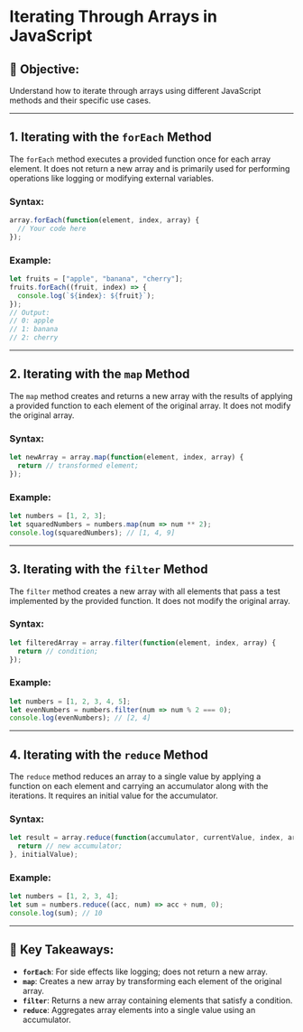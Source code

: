 # Iterating Through Arrays in JavaScript

## 🎯 Objective:
Understand how to iterate through arrays using different JavaScript methods and their specific use cases.

---

## **1. Iterating with the `forEach` Method**
The `forEach` method executes a provided function once for each array element. It does not return a new array and is primarily used for performing operations like logging or modifying external variables.

### Syntax:
```javascript
array.forEach(function(element, index, array) {
  // Your code here
});
```

### Example:
```javascript
let fruits = ["apple", "banana", "cherry"];
fruits.forEach((fruit, index) => {
  console.log(`${index}: ${fruit}`);
});
// Output:
// 0: apple
// 1: banana
// 2: cherry
```

---

## **2. Iterating with the `map` Method**
The `map` method creates and returns a new array with the results of applying a provided function to each element of the original array. It does not modify the original array.

### Syntax:
```javascript
let newArray = array.map(function(element, index, array) {
  return // transformed element;
});
```

### Example:
```javascript
let numbers = [1, 2, 3];
let squaredNumbers = numbers.map(num => num ** 2);
console.log(squaredNumbers); // [1, 4, 9]
```

---

## **3. Iterating with the `filter` Method**
The `filter` method creates a new array with all elements that pass a test implemented by the provided function. It does not modify the original array.

### Syntax:
```javascript
let filteredArray = array.filter(function(element, index, array) {
  return // condition;
});
```

### Example:
```javascript
let numbers = [1, 2, 3, 4, 5];
let evenNumbers = numbers.filter(num => num % 2 === 0);
console.log(evenNumbers); // [2, 4]
```

---

## **4. Iterating with the `reduce` Method**
The `reduce` method reduces an array to a single value by applying a function on each element and carrying an accumulator along with the iterations. It requires an initial value for the accumulator.

### Syntax:
```javascript
let result = array.reduce(function(accumulator, currentValue, index, array) {
  return // new accumulator;
}, initialValue);
```

### Example:
```javascript
let numbers = [1, 2, 3, 4];
let sum = numbers.reduce((acc, num) => acc + num, 0);
console.log(sum); // 10
```

---

## 🌟 Key Takeaways:
- **`forEach`**: For side effects like logging; does not return a new array.
- **`map`**: Creates a new array by transforming each element of the original array.
- **`filter`**: Returns a new array containing elements that satisfy a condition.
- **`reduce`**: Aggregates array elements into a single value using an accumulator.
